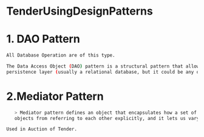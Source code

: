 # TenderUsingDesignPatterns

# 1. DAO Pattern
  ```sh
  All Database Operation are of this type.
  ```
  ```sh
  The Data Access Object (DAO) pattern is a structural pattern that allows us to isolate the application/business layer from the
  persistence layer (usually a relational database, but it could be any other persistence mechanism) using an abstract API.
  ```

# 2.Mediator Pattern
```sh
   > Mediator pattern defines an object that encapsulates how a set of objects interact. Mediator promotes loose coupling by keeping
   objects from referring to each other explicitly, and it lets us vary their interaction independently.
   ```
   ```sh
   Used in Auction of Tender.
   ```
